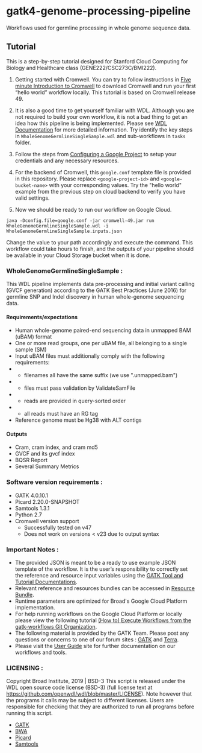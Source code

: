 # gatk4-genome-processing-pipeline
Workflows used for germline processing in whole genome sequence data.

## Tutorial
This is a step-by-step tutorial designed for Stanford Cloud Computing for Biology and Healthcare class (GENE222/CSC273C/BMI222).

1. Getting started with Cromwell. You can try to follow instructions in [Five minute Introduction to Cromwell](https://cromwell.readthedocs.io/en/stable/tutorials/FiveMinuteIntro/) to download Cromwell and run your first “hello world” workflow locally. This tutorial is based on Cromwell release 49.

1. It is also a good time to get yourself familiar with WDL. Although you are not required to build your own workflow, it is not a bad thing to get an idea how this pipeline is being implemented. Please see [WDL Documentation](https://support.terra.bio/hc/en-us/sections/360007274612) for more detailed information. Try identify the key steps in `WholeGenomeGermlineSingleSample.wdl` and sub-workflows in `tasks` folder.

1. Follow the steps from [Configuring a Google Project](https://cromwell.readthedocs.io/en/stable/tutorials/PipelinesApi101/#lets-get-started) to setup your credentials and any necessary resources.

1. For the backend of Cromwell, this `google.conf` template file is provided in this repository. Please replace `<google-project-id>` and `<google-bucket-name>` with your corresponding values. Try the "hello world" example from the previous step on cloud backend to verify you have valid settings.

1. Now we should be ready to run our workflow on Google Cloud.
```console
java -Dconfig.file=google.conf -jar cromwell-49.jar run WholeGenomeGermlineSingleSample.wdl -i WholeGenomeGermlineSingleSample.inputs.json
```
Change the value to your path accordingly and execute the command. This workflow could take hours to finish, and the outputs of your pipeline should be available in your Cloud Storage bucket when it is done.

### WholeGenomeGermlineSingleSample :
This WDL pipeline implements data pre-processing and initial variant calling (GVCF
generation) according to the GATK Best Practices (June 2016) for germline SNP and
Indel discovery in human whole-genome sequencing data.

#### Requirements/expectations
- Human whole-genome paired-end sequencing data in unmapped BAM (uBAM) format
- One or more read groups, one per uBAM file, all belonging to a single sample (SM)
- Input uBAM files must additionally comply with the following requirements:
- - filenames all have the same suffix (we use ".unmapped.bam")
- - files must pass validation by ValidateSamFile
- - reads are provided in query-sorted order
- - all reads must have an RG tag
- Reference genome must be Hg38 with ALT contigs

#### Outputs
- Cram, cram index, and cram md5
- GVCF and its gvcf index
- BQSR Report
- Several Summary Metrics

### Software version requirements :
- GATK 4.0.10.1
- Picard 2.20.0-SNAPSHOT
- Samtools 1.3.1
- Python 2.7
- Cromwell version support
  - Successfully tested on v47
  - Does not work on versions < v23 due to output syntax

### Important Notes :
- The provided JSON is meant to be a ready to use example JSON template of the workflow. It is the user’s responsibility to correctly set the reference and resource input variables using the [GATK Tool and Tutorial Documentations](https://gatk.broadinstitute.org/hc/en-us/categories/360002310591).
- Relevant reference and resources bundles can be accessed in [Resource Bundle](https://gatk.broadinstitute.org/hc/en-us/articles/360036212652).
- Runtime parameters are optimized for Broad's Google Cloud Platform implementation.
- For help running workflows on the Google Cloud Platform or locally please
view the following tutorial [(How to) Execute Workflows from the gatk-workflows Git Organization](https://gatk.broadinstitute.org/hc/en-us/articles/360035530952).
- The following material is provided by the GATK Team. Please post any questions or concerns to one of our forum sites : [GATK](https://gatk.broadinstitute.org/hc/en-us/community/topics) and  [Terra](https://broadinstitute.zendesk.com/hc/en-us/community/topics/360000500432-General-Discussion).
- Please visit the [User Guide](https://gatk.broadinstitute.org/hc/en-us) site for further documentation on our workflows and tools.

### LICENSING :
Copyright Broad Institute, 2019 | BSD-3
This script is released under the WDL open source code license (BSD-3) (full license text at https://github.com/openwdl/wdl/blob/master/LICENSE). Note however that the programs it calls may be subject to different licenses. Users are responsible for checking that they are authorized to run all programs before running this script.
- [GATK](https://software.broadinstitute.org/gatk/download/licensing.php)
- [BWA](http://bio-bwa.sourceforge.net/bwa.shtml#13)
- [Picard](https://broadinstitute.github.io/picard/)
- [Samtools](http://www.htslib.org/terms/)
